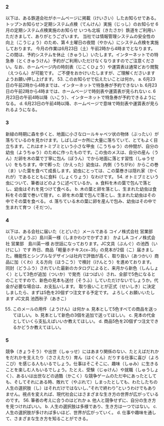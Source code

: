 ### 2
以下は、ある鉄道会社がホームページに掲載（けいさい）したお知らせである。
トップ＞お知らせ＞定期システム点検（てんけん）実施（じっし）のお知らせ
6月の定期システム点検実施のお知らせ
いつも北坂（きたさか）鉄道をご利用<span title="もらう的自谦语">いただきまして</span>、ありがとうございます。
当社では情報管理システムの安全性の<span title="提高">向上（こうじょう）</span>の<span title="为了">ため</span>、第４土曜日の夜間（やかん）にシステム点検を実施<span title="しています的自谦语，表示正在做某事">しております</span>。
今月の作業は6月23日（土）午前2時から4時までとなります。この間は、予約システムを休止（きゅうし）いたします。インターネットでの特急券（とくきゅうけん）予約がご利用いただけなくなりますのでご注意ください。なお、ホームページ内の時刻表（じこくひょう）や運賃表は通常<span title="像之前一样">どおり</span>閲覧（えつらん）が可能です。
ご不便をおかけいたしますが、ご理解くださいますようお願い押し上げます。
53. このお知らせで伝えたいことは何か。
a. 6月23日の午前2時から4時までは、インターネットで特急券が予約できない
b. 6月23日の午前2時から4時までは、ホームページで時刻表や運賃表が見られない
c. 6月23日の午前4時以降（いこう）、インターネットで特急券が予約できる<span title="以前不可以，现在变成可以,感觉是新开发的">ようになる</span>。
d. 6月23日の午前4時以降、ホームページで意味で時刻表や運賃表が見られるようになる。

### 3 
新緑の時期に森を歩くと、地面に小さな<span title="roll Cabbage">ロールキャベツ</span>状の物体（ぶったい）が落ちているのを見かけます。<span title="屡次">しばしば</span>ーか所に大量に落ちていて、とてもよく<span title="stand out">目立ちます</span>。これはオトミブミという小さな甲虫（こうちゅう）の仲間が、自分の幼虫（ようちゅう）のために作ったものです。この虫の<span title="Female">メス</span>は、自分の産ん（うん）だ卵を木の葉で<span title="politely">丁寧に</span>包ん（ぽうん）でから地面に落とす習性（しゅうせい）をもちます。中で孵った（かえった）幼虫は、内側（うちがわ）からこの巻（ま）いた葉を食べて成長します。幼虫<span title="for">にとって</span>は、この葉巻きは隠れ家（かくれが）である<span title="together with">とともに</span>食料（しょくりょう）な<span title="所以，当然">わけです</span>。
54. オトミブミという虫について、筆者はどのように述べているか。
a. 食料を木の葉で包んで落とし、幼虫はそれを見つけて食べる。
b. 木の葉と卵を落とし、生まれた幼虫は食料をその葉で巻いて隠す。
c. 卵を木の葉で包んで落とし、生まれた幼虫はその中でその葉を食べる。
d. 落ちている木の葉に卵を産んで包み、幼虫はその中で生まれて育つ（そだつ）。

### 4
以下は、ある会社に<span title="Arrived">届いた（とどいた）</span>メールである
コイノ株式会社
営業部（えいぎょうぶ）島川英一様（しまかわひでかずさま）
かよしA コイノ株式会社
営業部　島川英一様
お<span title="care">世話</span>になっ<span title="正在做某事">ております</span>。JC文具（ぶんぐ）の池西（いけにし）です
昨日、商品「軽量ホチキスcx−35」の<span title="sample">見本</span>が2個（こ）届きました。機能性と<span title="Simple">シンプル</span>なデザインは社内で評価が高く、<span title="投产商品">取り扱い（あつかい）商品</span>に加（くわ）える方向（ほうこう）で検討（けんとう）を進めております。
<span title="随件附上">同封（どうふう）</span>されていた最新の<span title="Catalog">カタログ</span><span title="According to">によると</span>、来月から新色（しんしょく）として3色が追加（ついか）で発売（はつばい）され、全部で5色になる<span title="据说">とのこと</span>ですので、新色の見本も送付（そうふ）し<span title="Could you please?">ていただけないでしょうか</span>。代金が必要な場合は、お支払いします。
取り扱いことが正式（せいしき）に決定しましたら、まずは5色を20個<span title="逐个">ずつ</span>注文する予定です。
よろしくお願いいたします
JC文具
池西秋子（あきこ）

55. このメールの<span title="business">用件（ようけん）</span>は何か
a. 見本として5色すべての商品を送ってほしい。
b. 見本として新色の3個を追加で送ってほしい。
c. 見本の代金としていくら支払えばいいか教えてほしい。
d. 商品5色を20個ずつ注文できるかどうか教えてほしい。

### 5
競争（きょうそう）や<span title="发迹">出世（しゅっせ）</span>にはあまり関係のない、<span title="For example">たとえば</span>だれかをだれかを<span title="Support">支えたり（ささえたり）</span><span title="养育孩子">育ん（はぐくん）だり</span>する仕事に喜び（よろこび）を感じる人もいるでしょう。仕事は<span title="马马虎虎">そこそこに</span>、趣味（しゅみ）に<span title="生存">生きる</span>ことを<span title="享受">楽しむ</span>人もいるでしょう。<span title="even">たとえ</span>、受験（じゅけん）や就職（しゅうしょく）、<span title="or">あるいは</span>出世などの過酷（かこく）な競争ゲームの<span title="正中间">ただ中</span><span title="in 处于……中">にあった</span>としても、そしてそれにある時、敗れて（やぶれて）しまったとしても、わたしたちの人生の<span title="选项">選択肢（し）</span>は<span title="不仅如此">それだけではないし</span>、”それで終わり”というわけでもありません。視点を変えれば、現代社会にはさまざまな生き方の世界が広がっているのです。
56. 筆者の考えに合うのはどれか
a. <span title="不与他人竞争">他人と競争せずに</span>、自分の生き方を見つければいい。
b. 人生の選択肢は多様であり、生き方は一つではない。
c. 人生の選択肢が<span title="越多">多ければ多いほど</span>、世界が広がっていく。
d. 仕事や趣味を通して、さまざまな生き方を知ることができる。
